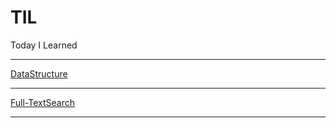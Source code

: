 # TIL
Today I Learned
***
[DataStructure](DataStructure.md)
***
[Full-TextSearch](Full-TextSearch.md)
***